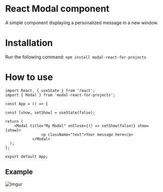 # React Modal component

A simple component displaying a personalized message in a new window.

# Installation

Run the following command: `npm install modal-react-for-projects`

# How to use

```
import React, { useState } from 'react';
import { Modal } from 'modal-react-for-projects';

const App = () => {

const [show, setShow] = useState(false);

return (
    <Modal title="My Modal" onClose={() => setShow(false)} show={show}>
                <p className="text">Your message here</p>
            </Modal>
  );
};

export default App;

```

## Example

![Imgur](https://i.imgur.com/4xJfcEt.png)
